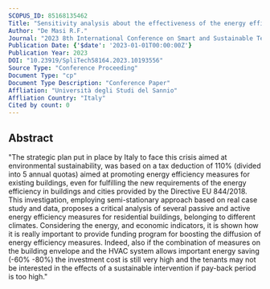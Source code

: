 ```yaml
---
SCOPUS_ID: 85168135462
Title: "Sensitivity analysis about the effectiveness of the energy efficiency measures for residential building under the Italian incentive opportunities"
Author: "De Masi R.F."
Journal: "2023 8th International Conference on Smart and Sustainable Technologies, SpliTech 2023"
Publication Date: {'$date': '2023-01-01T00:00:00Z'}
Publication Year: 2023
DOI: "10.23919/SpliTech58164.2023.10193556"
Source Type: "Conference Proceeding"
Document Type: "cp"
Document Type Description: "Conference Paper"
Affliation: "Università degli Studi del Sannio"
Affliation Country: "Italy"
Cited by count: 0
---
```


## Abstract
"The strategic plan put in place by Italy to face this crisis aimed at environmental sustainability, was based on a tax deduction of 110% (divided into 5 annual quotas) aimed at promoting energy efficiency measures for existing buildings, even for fulfilling the new requirements of the energy efficiency in buildings and cities provided by the Directive EU 844/2018. This investigation, employing semi-stationary approach based on real case study and data, proposes a critical analysis of several passive and active energy efficiency measures for residential buildings, belonging to different climates. Considering the energy, and economic indicators, it is shown how it is really important to provide funding program for boosting the diffusion of energy efficiency measures. Indeed, also if the combination of measures on the building envelope and the HVAC system allows important energy saving (-60% -80%) the investment cost is still very high and the tenants may not be interested in the effects of a sustainable intervention if pay-back period is too high."
